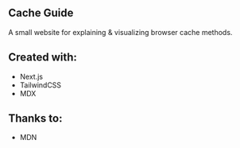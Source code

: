 
## Cache Guide

A small website for explaining & visualizing browser cache methods.


## Created with:
- Next.js
- TailwindCSS
- MDX

## Thanks to:
- MDN
